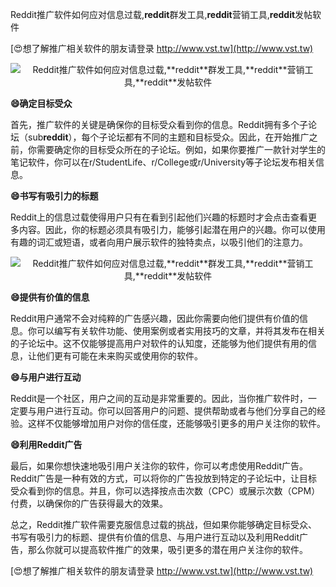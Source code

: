 Reddit推广软件如何应对信息过载,**reddit**群发工具,**reddit**营销工具,**reddit**发帖软件

[😍想了解推广相关软件的朋友请登录 http://www.vst.tw](http://www.vst.tw)

 <center><img src="https://vst.tw/MP4/tuiguang/png/2.png" alt="Reddit推广软件如何应对信息过载,**reddit**群发工具,**reddit**营销工具,**reddit**发帖软件"></center>

**😄确定目标受众**

首先，推广软件的关键是确保你的目标受众看到你的信息。Reddit拥有多个子论坛（sub**reddit**），每个子论坛都有不同的主题和目标受众。因此，在开始推广之前，你需要确定你的目标受众所在的子论坛。例如，如果你要推广一款针对学生的笔记软件，你可以在r/StudentLife、r/College或r/University等子论坛发布相关信息。

**😄书写有吸引力的标题**

Reddit上的信息过载使得用户只有在看到引起他们兴趣的标题时才会点击查看更多内容。因此，你的标题必须具有吸引力，能够引起潜在用户的兴趣。你可以使用有趣的词汇或短语，或者向用户展示软件的独特卖点，以吸引他们的注意力。

 <center><img src="https://vst.tw/MP4/tuiguang/png/2.png" alt="Reddit推广软件如何应对信息过载,**reddit**群发工具,**reddit**营销工具,**reddit**发帖软件"></center>

**😄提供有价值的信息**

Reddit用户通常不会对纯粹的广告感兴趣，因此你需要向他们提供有价值的信息。你可以编写有关软件功能、使用案例或者实用技巧的文章，并将其发布在相关的子论坛中。这不仅能够提高用户对软件的认知度，还能够为他们提供有用的信息，让他们更有可能在未来购买或使用你的软件。

**😄与用户进行互动**

Reddit是一个社区，用户之间的互动是非常重要的。因此，当你推广软件时，一定要与用户进行互动。你可以回答用户的问题、提供帮助或者与他们分享自己的经验。这样不仅能够增加用户对你的信任度，还能够吸引更多的用户关注你的软件。

**😄利用Reddit广告**

最后，如果你想快速地吸引用户关注你的软件，你可以考虑使用Reddit广告。Reddit广告是一种有效的方式，可以将你的广告投放到特定的子论坛中，让目标受众看到你的信息。并且，你可以选择按点击次数（CPC）或展示次数（CPM）付费，以确保你的广告获得最大的效果。

总之，Reddit推广软件需要克服信息过载的挑战，但如果你能够确定目标受众、书写有吸引力的标题、提供有价值的信息、与用户进行互动以及利用Reddit广告，那么你就可以提高软件推广的效果，吸引更多的潜在用户关注你的软件。

[😍想了解推广相关软件的朋友请登录 http://www.vst.tw](http://www.vst.tw)



